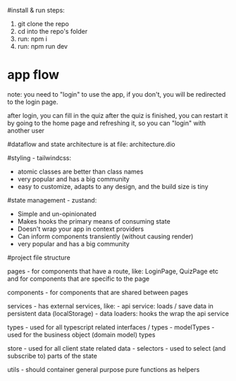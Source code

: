 #install & run steps:

1. git clone the repo
2. cd into the repo's folder
3. run: npm i
4. run: npm run dev

# app flow
note: you need to "login" to use the app, if you don't, you will be redirected to the login page.

after login, you can fill in the quiz
after the quiz is finished, you can restart it by going to the home page and refreshing it, so you can "login" with another user

#dataflow and state architecture is at file: architecture.dio

#styling - tailwindcss:

- atomic classes are better than class names
- very popular and has a big community
- easy to customize, adapts to any design, and the build size is tiny

#state management - zustand:

- Simple and un-opinionated
- Makes hooks the primary means of consuming state
- Doesn't wrap your app in context providers
- Can inform components transiently (without causing render)
- very popular and has a big community

#project file structure

pages - for components that have a route, like: LoginPage, QuizPage etc
and for components that are specific to the page

components - for components that are shared between pages

services - has external services, like: - api service: loads / save data in persistent data (localStorage) - data loaders: hooks the wrap the api service

types - used for all typescript related interfaces / types - modelTypes - used for the business object (domain model) types

store - used for all client state related data - selectors - used to select (and subscribe to) parts of the state

utils - should container general purpose pure functions as helpers
